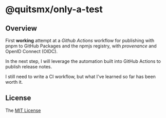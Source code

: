 # @quitsmx/only-a-test

## Overview

First **working** attempt at a _Github Actions_ workflow for publishing with pnpm to GitHub Packages and the npmjs registry, with _provenance_ and OpenID Connect (OIDC).

In the next step, I will leverage the automation built into GitHub Actions to publish release notes.

I still need to write a CI workflow, but what I've learned so far has been worth it.

## License

The [MIT License](LICENSE)
